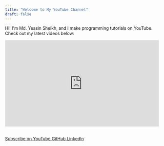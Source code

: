 ```yaml
---
title: "Welcome to My YouTube Channel"
draft: false
---
```


Hi! I'm Md. Yeasin Sheikh, and I make programming tutorials on YouTube.  
Check out my latest videos below:

<div style="position: relative; padding-bottom: 56.25%; height: 0; overflow: hidden; max-width: 100%;">
  <iframe src="https://www.youtube.com/embed/6g9U9puq0vM"
    style="position: absolute; top: 0; left: 0; width: 100%; height: 100%;" 
    frameborder="0" allowfullscreen>
  </iframe>
</div>

<br>

<p>
  <a href="https://youtube.com/channel/yt.yeasin50" target="_blank" class="button is-danger">
    Subscribe on YouTube
  </a>
  <a href="https://github.com/yeasin50" target="_blank" class="button is-dark">
    GitHub
  </a>
  <a href="https://linkedin.com/in/md.yeasinsheikh" target="_blank" class="button is-link">
    LinkedIn
  </a>
</p>
